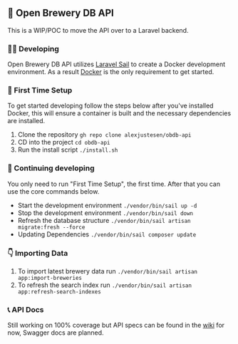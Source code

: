 ## 🍻 Open Brewery DB API

This is a WIP/POC to move the API over to a Laravel backend.

### 🏃‍♂️ Developing

Open Brewery DB API utilizes [Laravel Sail](https://laravel.com/docs/11.x/sail) to create a Docker development environment. As a result [Docker](https://www.docker.com/) is the only requirement to get started.

### 🥇 First Time Setup

To get started developing follow the steps below after you've installed Docker, this will ensure a container is built and the necessary dependencies are installed.

1. Clone the repository `gh repo clone alexjustesen/obdb-api`
2. CD into the project `cd obdb-api`
3. Run the install script `./install.sh`

### 🔄️ Continuing developing

You only need to run "First Time Setup", the first time. After that you can use the core commands below.

- Start the development environment `./vendor/bin/sail up -d`
- Stop the development environment `./vendor/bin/sail down`
- Refresh the database structure `./vendor/bin/sail artisan migrate:fresh --force`
- Updating Dependencies `./vendor/bin/sail composer update`

### 👇 Importing Data

1. To import latest brewery data run `./vendor/bin/sail artisan app:import-breweries`
2. To refresh the search index run `./vendor/bin/sail artisan app:refresh-search-indexes`

### 📞 API Docs

Still working on 100% coverage but API specs can be found in the [wiki](https://github.com/alexjustesen/obdb-api/wiki/API) for now, Swagger docs are planned.
